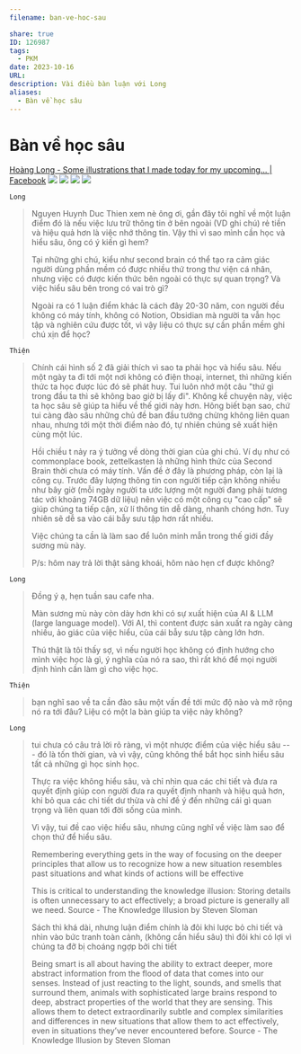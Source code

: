 ```yaml
---
filename: ban-ve-hoc-sau

share: true
ID: 126987
tags:
  - PKM
date: 2023-10-16
URL: 
description: Vài điều bàn luận với Long
aliases:
  - Bàn về học sâu
---
```

# Bàn về học sâu

[Hoàng Long - Some illustrations that I made today for my upcoming... | Facebook](https://www.facebook.com/longhoangbui2/posts/pfbid02pJA9xp3iYq96ArFGa7C9UVN1JfNCD8auoUSPsFusXzKULUuAa6NHF2qjJMa58Sd2l)
![](https://i.imgur.com/86fung3.jpg)
![](https://i.imgur.com/8DC7qMY.png)
![](https://i.imgur.com/AGAM1Nd.jpg)
![](https://i.imgur.com/Xi4M9A4.png)

`Long`

> Nguyen Huynh Duc Thien xem nè ông ơi, gần đây tôi nghĩ về một luận điểm đó là nếu việc lưu trữ thông tin ở bên ngoài (VD ghi chú) rẻ tiền và hiệu quả hơn là việc nhớ thông tin. Vậy thì vì sao mình cần học và hiểu sâu, ông có ý kiến gì hem? 
> 
> Tại những ghi chú, kiểu như second brain có thể tạo ra cảm giác người dùng phần mềm có được nhiều thứ trong thư viện cá nhân, nhưng việc có được kiến thức bên ngoài có thực sự quan trọng? Và việc hiểu sâu bên trong có vai trò gì? 
> 
> Ngoài ra có 1 luận điểm khác là cách đây 20-30 năm, con người đều không có máy tính, không có Notion, Obsidian mà người ta vẫn học tập và nghiên cứu được tốt, vì vậy liệu có thực sự cần phần mềm ghi chú xịn để học?

`Thiện`

> Chính cái hình số 2 đã giải thích vì sao ta phải học và hiểu sâu. Nếu một ngày ta đi tới một nơi không có điện thoại, internet, thì những kiến thức ta học được lúc đó sẽ phát huy. Tui luôn nhớ một câu "thứ gì trong đầu ta thì sẽ không bao giờ bị lấy đi". Không kể chuyện này, việc ta học sâu sẽ giúp ta hiểu về thế giới này hơn. Hông biết bạn sao, chứ tui càng đào sâu những chủ đề ban đầu tưởng chừng không liên quan nhau, nhưng tới một thời điểm nào đó, tự nhiên chúng sẽ xuất hiện cùng một lúc. 
> 
> Hồi chiều t nảy ra ý tưởng về dòng thời gian của ghi chú. Ví dụ như có commonplace book, zettelkasten là những hình thức của Second Brain thời chưa có máy tính. Vấn đề ở đây là phương pháp, còn lại là công cụ. Trước đây lượng thông tin con người tiếp cận không nhiều như bây giờ (mỗi ngày người ta ước lượng một người đang phải tương tác với khoảng 74GB dữ liệu) nên việc có một công cụ "cao cấp" sẽ giúp chúng ta tiếp cận, xử lí thông tin dễ dàng, nhanh chóng hơn. Tuy nhiên sẽ dễ sa vào cái bẫy sưu tập hơn rất nhiều.
> 
> Việc chúng ta cần là làm sao để luôn minh mẫn trong thế giới đầy sương mù này.
> 
> P/s: hôm nay trả lời thật sảng khoái, hôm nào hẹn cf được không?

`Long`

> Đồng ý ạ, hẹn tuần sau cafe nha.
> 
> Màn sương mù này còn dày hơn khi có sự xuất hiện của AI & LLM (large language model). Với AI, thì content được sản xuất ra ngày càng nhiều, ảo giác của việc hiểu, của cái bẫy sưu tập càng lớn hơn.
> 
> Thú thật là tôi thấy sợ, vì nếu người học không có định hướng cho mình việc học là gì, ý nghĩa của nó ra sao, thì rất khó để mọi người định hình cần làm gì cho việc học.

`Thiện`

> bạn nghĩ sao về ta cần đào sâu một vấn đề tới mức độ nào và mở rộng nó ra tới đâu? Liệu có một la bàn giúp ta việc này không?

`Long`

> tui chưa có câu trả lời rõ ràng, vì một nhược điểm của việc hiểu sâu --- đó là tốn thời gian, và vì vậy, cũng không thể bắt học sinh hiểu sâu tất cả những gì học sinh học.
> 
> Thực ra việc không hiểu sâu, và chỉ nhìn qua các chi tiết và đưa ra quyết định giúp con người đưa ra quyết định nhanh và hiệu quả hơn, khi bỏ qua các chi tiết dư thừa và chỉ đề ý đến những cái gì quan trọng và liên quan tới đời sống của mình.
> 
> Vì vậy, tui đề cao việc hiểu sâu, nhưng cũng nghĩ về việc làm sao để chọn thứ để hiểu sâu.
> 
> Remembering everything gets in the way of focusing on the deeper principles that allow us to recognize how a new situation resembles past situations and what kinds of actions will be effective
> 
> This is critical to understanding the knowledge illusion: Storing details is often unnecessary to act effectively; a broad picture is generally all we need.
> Source - The Knowledge Illusion by Steven Sloman
> 
> Sách thì khá dài, nhưng luận điểm chính là đôi khi lược bỏ chi tiết và nhìn vào bức tranh toàn cảnh, (không cần hiểu sâu) thì đôi khi có lợi vì chúng ta đỡ bị choáng ngợp bởi chi tiết
> 
> Being smart is all about having the ability to extract deeper, more abstract information from the flood of data that comes into our senses. Instead of just reacting to the light, sounds, and smells that surround them, animals with sophisticated large brains respond to deep, abstract properties of the world that they are sensing. This allows them to detect extraordinarily subtle and complex similarities and differences in new situations that allow them to act effectively, even in situations they’ve never encountered before.
> Source - The Knowledge Illusion by Steven Sloman